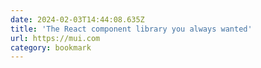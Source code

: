 ```yaml
---
date: 2024-02-03T14:44:08.635Z
title: 'The React component library you always wanted'
url: https://mui.com
category: bookmark
---
```

